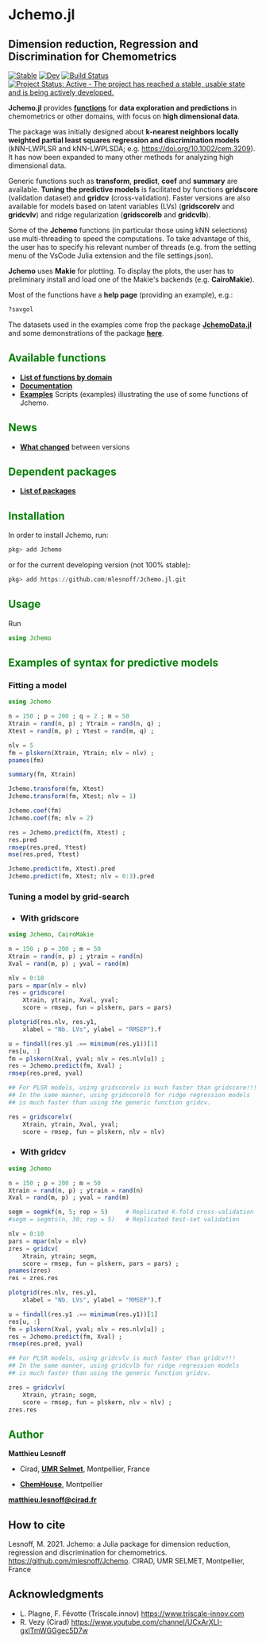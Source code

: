 # Jchemo.jl

## Dimension reduction, Regression and Discrimination for Chemometrics

[![Stable](https://img.shields.io/badge/docs-stable-blue.svg)](https://mlesnoff.github.io/Jchemo.jl/stable)
[![Dev](https://img.shields.io/badge/docs-dev-blue.svg)](https://mlesnoff.github.io/Jchemo.jl/dev)
[![Build Status](https://github.com/mlesnoff/Jchemo.jl/workflows/CI/badge.svg)](https://github.com/mlesnoff/Jchemo.jl/actions)
[![Project Status: Active - The project has reached a stable, usable state and is being actively developed.](http://www.repostatus.org/badges/latest/active.svg)](http://www.repostatus.org/#active)

**Jchemo.jl** provides [**functions**](https://github.com/mlesnoff/Jchemo.jl/blob/master/docs/src/domains.md) 
for **data exploration and predictions** in chemometrics or other domains, with focus on **high dimensional data**. 

The package was initially designed about **k-nearest neighbors locally weighted partial least squares regression 
and discrimination models** (kNN-LWPLSR and kNN-LWPLSDA; e.g. https://doi.org/10.1002/cem.3209).
It has now been expanded to many other methods for analyzing high dimensional data. 

Generic functions such as **transform**, **predict**, **coef** and **summary** are available. 
**Tuning the predictive models** is facilitated by functions **gridscore** (validation dataset) and 
**gridcv** (cross-validation). Faster versions are also available for models based on latent variables (LVs) 
(**gridscorelv** and **gridcvlv**) and ridge regularization (**gridscorelb** and **gridcvlb**).

Some of the **Jchemo** functions (in particular those using kNN selections) use multi-threading 
to speed the computations. To take advantage of this, the user has to specify his relevant number 
of threads (e.g. from the setting menu of the VsCode Julia extension and the file settings.json).

**Jchemo** uses **Makie** for plotting. To display the plots, the user has to preliminary install and load one 
of the Makie's backends (e.g. **CairoMakie**). 

Most of the functions have a **help page** (providing an example), e.g.:

```julia
?savgol
```

The datasets used in the examples come frop the package [**JchemoData.jl**](https://github.com/mlesnoff/JchemoData.jl) and some demonstrations of the package [**here**](https://github.com/mlesnoff/JchemoDemo). 

## <span style="color:green"> **Available functions** </span> 

- [**List of functions by domain**](https://github.com/mlesnoff/Jchemo.jl/blob/master/docs/src/domains.md)
- [**Documentation**](https://mlesnoff.github.io/Jchemo.jl/dev/) 
- [**Examples**](https://github.com/mlesnoff/JchemoDemo/) Scripts (examples) illustrating the use of some functions of Jchemo.

## <span style="color:green"> **News** </span> 

- [**What changed**](https://github.com/mlesnoff/Jchemo.jl/tree/master/docs/src/news.md) between versions 

## <span style="color:green"> **Dependent packages** </span> 

- [**List of packages**](https://github.com/mlesnoff/Jchemo.jl/blob/master/Project.toml) 

## <span style="color:green"> **Installation** </span> 

In order to install Jchemo, run:

```julia
pkg> add Jchemo
```
or for the current developing version (not 100% stable):

```julia
pkg> add https://github.com/mlesnoff/Jchemo.jl.git
```

## <span style="color:green"> **Usage** </span>

Run
```julia
using Jchemo
```

## <span style="color:green"> **Examples of syntax for predictive models** </span> 

### **Fitting a model**

```julia
using Jchemo

n = 150 ; p = 200 ; q = 2 ; m = 50 
Xtrain = rand(n, p) ; Ytrain = rand(n, q) ;
Xtest = rand(m, p) ; Ytest = rand(m, q) ;

nlv = 5 
fm = plskern(Xtrain, Ytrain; nlv = nlv) ;
pnames(fm)

summary(fm, Xtrain)

Jchemo.transform(fm, Xtest)
Jchemo.transform(fm, Xtest; nlv = 1)

Jchemo.coef(fm)
Jchemo.coef(fm; nlv = 2)

res = Jchemo.predict(fm, Xtest) ;
res.pred
rmsep(res.pred, Ytest)
mse(res.pred, Ytest)

Jchemo.predict(fm, Xtest).pred
Jchemo.predict(fm, Xtest; nlv = 0:3).pred 
```

### **Tuning a model by grid-search** 

- ### With gridscore

```julia
using Jchemo, CairoMakie

n = 150 ; p = 200 ; m = 50 
Xtrain = rand(n, p) ; ytrain = rand(n) 
Xval = rand(m, p) ; yval = rand(m) 

nlv = 0:10 
pars = mpar(nlv = nlv)
res = gridscore(
    Xtrain, ytrain, Xval, yval;
    score = rmsep, fun = plskern, pars = pars) 

plotgrid(res.nlv, res.y1,
    xlabel = "Nb. LVs", ylabel = "RMSEP").f

u = findall(res.y1 .== minimum(res.y1))[1] 
res[u, :]
fm = plskern(Xval, yval; nlv = res.nlv[u]) ;
res = Jchemo.predict(fm, Xval) ;
rmsep(res.pred, yval)

## For PLSR models, using gridscorelv is much faster than gridscore!!!
## In the same manner, using gridscorelb for ridge regression models
## is much faster than using the generic function gridcv.

res = gridscorelv(
    Xtrain, ytrain, Xval, yval;
    score = rmsep, fun = plskern, nlv = nlv) 
```

- ### With gridcv

```julia
using Jchemo

n = 150 ; p = 200 ; m = 50 
Xtrain = rand(n, p) ; ytrain = rand(n) 
Xval = rand(m, p) ; yval = rand(m) 

segm = segmkf(n, 5; rep = 5)     # Replicated K-fold cross-validation
#segm = segmts(n, 30; rep = 5)   # Replicated test-set validation

nlv = 0:10 
pars = mpar(nlv = nlv)
zres = gridcv(
    Xtrain, ytrain; segm,
    score = rmsep, fun = plskern, pars = pars) ;
pnames(zres)
res = zres.res

plotgrid(res.nlv, res.y1,
    xlabel = "Nb. LVs", ylabel = "RMSEP").f

u = findall(res.y1 .== minimum(res.y1))[1] 
res[u, :]
fm = plskern(Xval, yval; nlv = res.nlv[u]) ;
res = Jchemo.predict(fm, Xval) ;
rmsep(res.pred, yval)

## For PLSR models, using gridcvlv is much faster than gridcv!!!
## In the same manner, using gridcvlb for ridge regression models
## is much faster than using the generic function gridcv.

zres = gridcvlv(
    Xtrain, ytrain; segm,
    score = rmsep, fun = plskern, nlv = nlv) ;
zres.res
```

## <span style="color:green"> **Author** </span> 

**Matthieu Lesnoff**

- Cirad, [**UMR Selmet**](https://umr-selmet.cirad.fr/en), Montpellier, France

- [**ChemHouse**](https://www.chemproject.org/ChemHouse), Montpellier

**matthieu.lesnoff@cirad.fr**

## How to cite

Lesnoff, M. 2021. Jchemo: a Julia package for dimension reduction, regression and discrimination for 
chemometrics. https://github.com/mlesnoff/Jchemo. CIRAD, UMR SELMET, Montpellier, France

## Acknowledgments

- L. Plagne, F. Févotte (Triscale.innov) https://www.triscale-innov.com 
- R. Vezy (Cirad) https://www.youtube.com/channel/UCxArXLI-gxlTmWGGgec5D7w 



